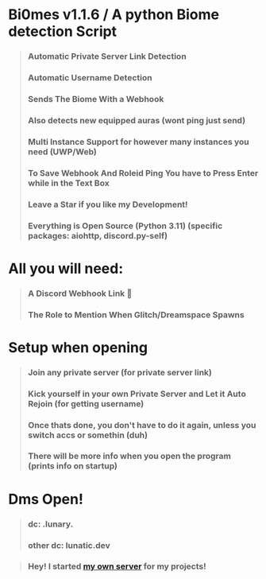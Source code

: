 # Bi0mes v1.1.6 / A python Biome detection Script 

> ### Automatic Private Server Link Detection 
> ### Automatic Username Detection 
> ### Sends The Biome With a Webhook 
> ### Also detects new equipped auras (wont ping just send)
> ### Multi Instance Support for however many instances you need (UWP/Web)
> ### To Save Webhook And Roleid Ping You have to Press Enter while in the Text Box
> ### Leave a Star if you like my Development!
> ### Everything is Open Source (Python 3.11) (specific packages: aiohttp, discord.py-self)


# All you will need:

> ### A Discord Webhook Link 🔗
> ### The Role to Mention When Glitch/Dreamspace Spawns


# Setup when opening

> ### Join any private server (for private server link)
> ### Kick yourself in your own Private Server and Let it Auto Rejoin (for getting username)
> ### Once thats done, you don't have to do it again, unless you switch accs or somethin (duh)
> ### There will be more info when you open the program (prints info on startup)



# Dms Open!

> ### dc: .lunary.
> ### other dc: lunatic.dev 

> ### Hey! I started [my own server](https://discord.gg/7zuFCT8kYJ) for my projects!

